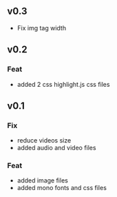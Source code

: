 ## v0.3
- Fix img tag width

## v0.2

### Feat

- added 2 css highlight.js css files

## v0.1

### Fix

- reduce videos size
- added  audio and video files

### Feat

- added image files
- added mono fonts and css files
